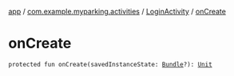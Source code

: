 [app](../../index.md) / [com.example.myparking.activities](../index.md) / [LoginActivity](index.md) / [onCreate](./on-create.md)

# onCreate

`protected fun onCreate(savedInstanceState: `[`Bundle`](https://developer.android.com/reference/android/os/Bundle.html)`?): `[`Unit`](https://kotlinlang.org/api/latest/jvm/stdlib/kotlin/-unit/index.html)